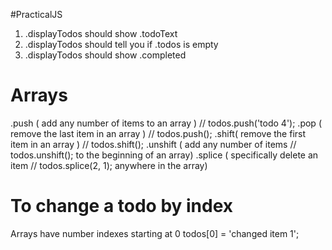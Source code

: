#PracticalJS

1. .displayTodos should show .todoText
2. .displayTodos should tell you if .todos is empty
3. .displayTodos should show .completed

# Arrays
  .push ( add any number of items to an array )  // todos.push('todo 4');
  .pop  ( remove the last item in an array )     // todos.push();
  .shift( remove the first item in an array )    // todos.shift();
  .unshift ( add any number of items             // todos.unshift();
            to the beginning of an array)
  .splice ( specifically delete an item          // todos.splice(2, 1);
            anywhere in the array)

# To change a todo by index
Arrays have number indexes starting at 0
todos[0] = 'changed item 1';
